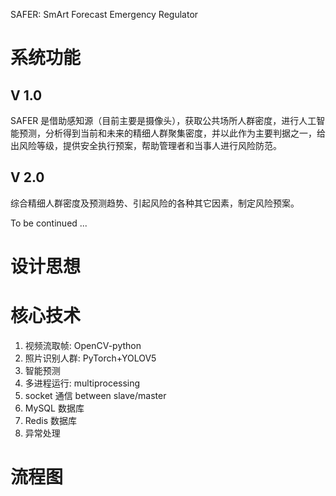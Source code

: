 SAFER: SmArt Forecast Emergency Regulator

# 系统功能
## V 1.0
SAFER 是借助感知源（目前主要是摄像头），获取公共场所人群密度，进行人工智能预测，分析得到当前和未来的精细人群聚集密度，并以此作为主要判据之一，给出风险等级，提供安全执行预案，帮助管理者和当事人进行风险防范。

## V 2.0
综合精细人群密度及预测趋势、引起风险的各种其它因素，制定风险预案。

To be continued ...

# 设计思想

# 核心技术
1. 视频流取帧: OpenCV-python
2. 照片识别人群: PyTorch+YOLOV5
3. 智能预测
4. 多进程运行: multiprocessing
5. socket 通信 between slave/master
6. MySQL 数据库
7. Redis 数据库
8. 异常处理

# 流程图
